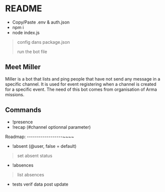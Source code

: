 README
======

- Copy/Paste .env & auth.json
- npm i
- node index.js

> config dans package.json
>
> run the bot file


Meet Miller
-----------
Miller is a bot that lists and ping people that have not send any message in a specific channel.
It is used for event registering when a channel is created for a specific event.
The need of this bot comes from organisation of Arma missions.

Commands
--------

- !presence
- !recap (#channel optionnal parameter)

Roadmap:
------------------~~~~
- !absent (@user, false = default)
> set absent status
- !absences 
> list absences

+ tests verif data post update